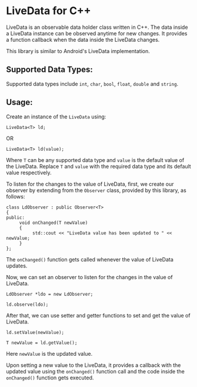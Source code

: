 # LiveData for C++

LiveData is an observable data holder class written in C++. The data inside a LiveData instance can be observed anytime for new changes. It provides a function callback when the data inside the LiveData changes.

This library is similar to Android's LiveData implementation.

## Supported Data Types:
Supported data types include `int`, `char`, `bool`, `float`, `double` and `string`.

## Usage:
Create an instance of the `LiveData` using:

```
LiveData<T> ld;
```

OR

```
LiveData<T> ld(value);
```

Where `T` can be any supported data type and `value` is the default value of the LiveData. Replace `T` and `value` with the required data type and its default value respectively.

To listen for the changes to the value of LiveData, first, we create our observer by extending from the `Observer` class, provided by this library, as follows:

```
class LdObserver : public Observer<T>
{
public:
     void onChanged(T newValue)
     {
          std::cout << "LiveData value has been updated to " << newValue;
     }
};
```

The `onChanged()` function gets called whenever the value of LiveData updates.

Now, we can set an observer to listen for the changes in the value of LiveData.

```
LdObserver *ldo = new LdObserver;

ld.observe(ldo);
```

After that, we can use setter and getter functions to set and get the value of LiveData. 

```
ld.setValue(newValue);

T newValue = ld.getValue();
```

Here `newValue` is the updated value.

Upon setting a new value to the LiveData, it provides a callback with the updated value using the `onChanged()` function call and the code inside the `onChanged()` function gets executed.
